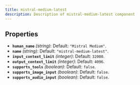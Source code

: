 ```yaml
---
title: mistral-medium-latest
description: Description of mistral-medium-latest component
---
```

## Properties

- **`human_name`** *(string)*: Default: `"Mistral Medium"`.
- **`name`** *(string)*: Default: `"mistral-medium-latest"`.
- **`input_context_limit`** *(integer)*: Default: `32000`.
- **`output_context_limit`** *(integer)*: Default: `4096`.
- **`supports_tools`** *(boolean)*: Default: `false`.
- **`supports_image_input`** *(boolean)*: Default: `false`.
- **`supports_audio_input`** *(boolean)*: Default: `false`.
